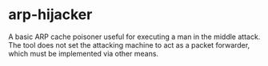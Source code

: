 # arp-hijacker
A basic ARP cache poisoner useful for executing a man in the middle attack. The tool does not set the attacking machine to act as a packet forwarder, which must be implemented via other means.